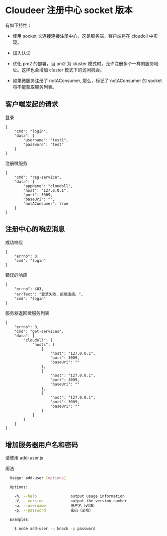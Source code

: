 # Cloudeer 注册中心 socket 版本

有如下特性：

* 使用 socket 长连接连接注册中心，这是服务端，客户端将在 cloudoll 中实现。

* 加入认证

* 优化 pm2 的部署，当 pm2 为 cluster 模式时，允许注册多个一样的服务地址。这样也会增加 cluster 模式下的访问机会。

* 如果微服务注册了 notAConsumer, 那么，标记了 notAConsumer 的 socket 将不能获取服务列表。

## 客户端发起的请求


登录

```
{
    "cmd": "login", 
    "data": {
        "username": "test1", 
        "password": "test"
    }
}
```

注册微服务

```
{
    "cmd": "reg-service", 
    "data": {
        "appName": "cloudoll", 
        "host": "127.0.0.1", 
        "port": 3009, 
        "baseUri": "",
        "notAConsumer": true
    }
}
```

## 注册中心的响应消息

成功响应

```
{
    "errno": 0, 
    "cmd": "login"
}
```

错误的响应

```
{
    "errno": 403, 
    "errText": "登录失败，拒绝连接。", 
    "cmd": "login"
}
```

服务器返回微服务列表

```
{
    "errno": 0, 
    "cmd": "get-services", 
    "data": {
        "cloudoll": {
            "hosts": [
                {
                    "host": "127.0.0.1", 
                    "port": 3009, 
                    "baseUri": ""
                }, 
                {
                    "host": "127.0.0.1", 
                    "port": 3009, 
                    "baseUri": ""
                }, 
                {
                    "host": "127.0.0.1", 
                    "port": 3009, 
                    "baseUri": ""
                }
            ]
        }
    }
}
```

## 增加服务器用户名和密码

请使用 add-user.js

用法

```bash
  Usage: add-user [options]

  Options:

    -h, --help               output usage information
    -V, --version            output the version number
    -u, --username           用户名（必填）
    -p, --password           密码（必填）

  Examples:

    $ node add-user -u knock -p password

```

